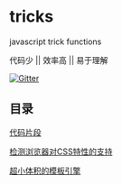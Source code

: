 tricks
======

javascript trick functions

代码少 || 效率高 || 易于理解

[![Gitter](https://badges.gitter.im/Join%20Chat.svg)](https://gitter.im/shiye515/tricks?utm_source=badge&utm_medium=badge&utm_campaign=pr-badge)

目录
-----

[代码片段](https://github.com/shiye515/tricks/blob/master/tricks.js)

[检测浏览器对CSS特性的支持](https://github.com/shiye515/tricks/blob/master/css3-support-check.js)

[超小体积的模板引擎](https://github.com/shiye515/tricks/blob/master/tmpl.js)
